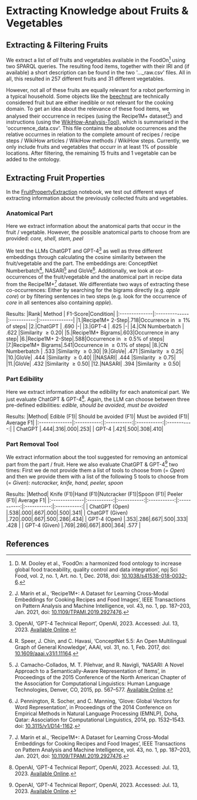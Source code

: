 # Extracting Knowledge about Fruits & Vegetables

## Extracting & Filtering Fruits

We extract a list of *all* fruits and vegetables available in the FoodOn[^1] using two SPARQL queries.
The resulting food items, together with their IRI and (if available) a short description can be found in the two '..._raw.csv' files. 
All in all, this resulted in 257 different fruits and 31 different vegetables.

However, not all of these fruits are equally relevant for a robot performing in a typical household.
Some objects like the [beechnut](https://food.r-biopharm.com/r-biomedia/beechnut/) are technically considered fruit but are either inedible or not relevant for the cooking domain.
To get an idea about the relevance of these food items, we analysed their occurrence in recipes (using the Recipe1M+ dataset[^2]) and instructions (using the [WikiHow-Analysis-Tool](https://github.com/Janfiderheld/WikiHow-Robot-Instruction-Extraction)), which is summarised in the 'occurrence_data.csv'.
This file contains the absolute occurrences and the relative occurrnes in relation to the complete amount of recipes / recipe steps / WikiHow articles / WikiHow methods / WikiHow steps. 
Currently, we only include fruits and vegetables that occurr in at least 1% of possible locations. 
After filtering, the remaining 15 fruits and 1 vegetable can be added to the ontology.

## Extracting Fruit Properties

In the [FruitPropertyExtraction](./FruitPropertyExtraction.ipynb) notebook, we test out different ways of extracting information about the previously collected fruits and vegetables.

### Anatomical Part

Here we extract information about the anatomical parts that occur in the fruit / vegetable.
However, the possible anatomical parts to choose from are provided: *core, shell, stem, peel*

We test the LLMs ChatGPT and GPT-4[^3] as well as three different embeddings through calculating the cosine similarity between the fruit/vegetable and the part.
The embeddings are: ConceptNet Numberbatch[^4], NASARI[^5] and GloVe[^6].
Additionally, we look at co-occurrences of the fruit/vegetable and the anatomical part in recipe data from the Recipe1M+[^2] dataset.
We differentiate two ways of extracting these co-occurrences: Either by searching for the bigrams directly (e.g. *apple core*) or by filtering sentences in two steps (e.g. look for the occurrence of *core* in all sentences also containing *apple*).

Results:
|Rank| Method | F1-Score|Condition|
|:--------------|:--------------|:-----------:|:--------------|
|1.|Recipe1M+ 2-Step|.718|Occurrence in $\geq 1$% of steps|
|2.|ChatGPT | .690 |-|
|3.|GPT-4  | .625  |-|
|4.|CN Numberbatch | .622  |Similarity $\geq 0.20$|
|5.|Recipe1M+ Bigrams|.603|Occurrence in any step|
|6.|Recipe1M+ 2-Step|.588|Occurrence in $\geq 0.5$% of steps|
|7.|Recipe1M+ Bigrams|.541|Occurrence in $\geq 0.1$% of steps|
|8.|CN Numberbatch | .533  |Similarity $\geq 0.30$|
|9.|GloVe| .471  |Similarity $\geq 0.25$|
|10.|GloVe| .444  |Similarity $\geq 0.40$|
||NASARI| .444  |Similarity $\geq 0.75$|
|11.|GloVe| .432  |Similarity $\geq 0.50$|
|12.|NASARI| .394  |Similarity $\geq 0.50$|

### Part Edibility

Here we extract information about the edibility for each anatomical part. 
We just evaluate ChatGPT & GPT-4[^3]. Again, the LLM can choose between three pre-defined edibilities: *edible, should be avoided, must be avoided*

Results:
|Method| Edible (F1)| Should be avoided (F1)| Must be avoided (F1)| Average F1|
|:--------------|:-----------:|:-----------:|:-----------:|:-----------:|
| ChatGPT |.444|.316|.000|.253|
| GPT-4  |.421|.500|.308|.410|

### Part Removal Tool

We extract information about the tool suggested for removing an antomical part from the part / fruit.
Here we also evaluate ChatGPT & GPT-4[^3] two times: 
First we de not provide them a list of tools to choose from (= *Open*) and then we provide them with a list of the following 5 tools to choose from (= *Given*):
*nutcracker, knife, hand, peeler, spoon*

Results:
|Method| Knife (F1)|Hand (F1)|Nutcracker (F1)|Spoon (F1)| Peeler (F1)| Average F1|
|:--------------|:-----------:|:-----------:|:-----------:|:-----------:|:-----------:|:-----------:|
| ChatGPT (Open) |.538|.000|.667|.000|.500|.341|
| ChatGPT (Given) |.720|.000|.667|.500|.286|.434|
| GPT-4 (Open)  |.353|.286|.667|.500|.333| .428  |
| GPT-4 (Given)  |.769|.286|.667|.800|.364| .577  |

## References

[^1]: D. M. Dooley et al., ‘FoodOn: a harmonized food ontology to increase global food traceability, quality control and data integration’, npj Sci Food, vol. 2, no. 1, Art. no. 1, Dec. 2018, doi: [10.1038/s41538-018-0032-6](https://doi.org/10.1038/s41538-018-0032-6).
[^2]: J. Marín et al., ‘Recipe1M+: A Dataset for Learning Cross-Modal Embeddings for Cooking Recipes and Food Images’, IEEE Transactions on Pattern Analysis and Machine Intelligence, vol. 43, no. 1, pp. 187–203, Jan. 2021, doi: [10.1109/TPAMI.2019.2927476](https://doi.org/10.1109/TPAMI.2019.2927476).
[^3]: OpenAI, ‘GPT-4 Technical Report’, OpenAI, 2023. Accessed: Jul. 13, 2023. [Available Online](https://cdn.openai.com/papers/gpt-4.pdf).
[^4]: R. Speer, J. Chin, and C. Havasi, ‘ConceptNet 5.5: An Open Multilingual Graph of General Knowledge’, AAAI, vol. 31, no. 1, Feb. 2017, doi: [10.1609/aaai.v31i1.11164](https://ojs.aaai.org/index.php/AAAI/article/view/11164).
[^5]: J. Camacho-Collados, M. T. Pilehvar, and R. Navigli, ‘NASARI: A Novel Approach to a Semantically-Aware Representation of Items’, in Proceedings of the 2015 Conference of the North American Chapter of the Association for Computational Linguistics: Human Language Technologies, Denver, CO, 2015, pp. 567–577. [Available Online](http://aclweb.org/anthology/N/N15/N15-1059.pdf).
[^6]: J. Pennington, R. Socher, and C. Manning, ‘Glove: Global Vectors for Word Representation’, in Proceedings of the 2014 Conference on Empirical Methods in Natural Language Processing (EMNLP), Doha, Qatar: Association for Computational Linguistics, 2014, pp. 1532–1543. doi: [10.3115/v1/D14-1162](http://aclweb.org/anthology/D14-1162).